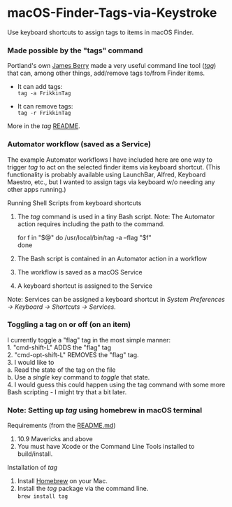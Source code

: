# macOS-Finder-Tags-via-Keystroke  
Use keyboard shortcuts to assign tags to items in macOS Finder.

### Made possible by the "tags" command    
Portland's own [James Berry](https://github.com/jdberry) made a very useful command line tool (_[tag](https://github.com/jdberry/tag)_) that can, among other things, add/remove tags to/from Finder items.  

- It can add tags:  
	`tag -a FrikkinTag`  

- It can remove tags:  
	`tag -r FrikkinTag`

More in the _tag_ [README](https://github.com/jdberry/tag).  

### Automator workflow (saved as a Service)
The example Automator workflows I have included here are one way to trigger _tag_ to act on the selected finder items via keyboard shortcut. (This functionality is probably available using LaunchBar, Alfred, Keyboard Maestro, etc., but I wanted to assign tags via keyboard w/o needing any other apps running.)  


Running Shell Scripts from keyboard shortcuts  
1. The _tag_ command is used in a tiny Bash script. Note: The Automator action requires including the path to the command.

    for f in "$@"  
    do  
    /usr/local/bin/tag -a –flag "$f"  
    done  

2. The Bash script is contained in an Automator action in a workflow  
3. The workflow is saved as a macOS Service  
4. A keyboard shortcut is assigned to the Service  

Note: Services can be assigned a keyboard shortcut in _System Preferences -> Keyboard -> Shortcuts -> Services._  

### Toggling a tag on or off (on an item)  
I currently toggle a "flag" tag in the most simple manner:  
	1. "cmd-shift-L" ADDS the "flag" tag  
	2. "cmd-opt-shift-L" REMOVES the "flag" tag.  
	3. I would like to  
			a. Read the state of the tag on the file  
			b. Use a _single_ key command to _toggle_ that state.  
	4. I would guess this could happen using the tag command with some more Bash scripting - I might try that a bit later.  

### Note: Setting up _tag_ using homebrew in macOS terminal  
Requirements (from the [README.md](https://github.com/jdberry/tag/blob/master/README.md))  
1. 10.9 Mavericks and above  
2. You must have Xcode or the Command Line Tools installed to build/install.  

Installation of _tag_  
1. Install [Homebrew](https://github.com/Homebrew/brew/) on your Mac.  
2. Install the _tag_ package via the command line.  
`brew install tag`  
